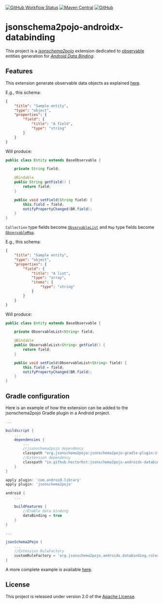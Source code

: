 [![GitHub Workflow Status](https://img.shields.io/github/workflow/status/hectorbst/jsonschema2pojo-androidx-databinding/Build?label=Build)](https://github.com/HectorBst/jsonschema2pojo-androidx-databinding/actions?query=workflow%3ABuild)
[![Maven Central](https://img.shields.io/maven-central/v/io.github.hectorbst/jsonschema2pojo-androidx-databinding?label=Maven%20Central)](https://search.maven.org/artifact/io.github.hectorbst/jsonschema2pojo-androidx-databinding)
[![GitHub](https://img.shields.io/github/license/hectorbst/jsonschema2pojo-androidx-databinding?label=Licence)](LICENSE)

# jsonschema2pojo-androidx-databinding

This project is a [*jsonschema2pojo*](https://github.com/joelittlejohn/jsonschema2pojo) extension dedicated to
[observable](https://developer.android.com/topic/libraries/data-binding/observability) entities generation for
[*Android Data Binding*](https://developer.android.com/topic/libraries/data-binding).

## Features

This extension generate observable data objects as explained [here](https://developer.android.com/topic/libraries/data-binding/observability#observable_objects).

E.g., this schema:
```json
{
	"title": "Sample entity",
	"type": "object",
	"properties": {
		"field": {
			"title": "A field",
			"type": "string"
		}
	}
}
```
Will produce:
```java
public class Entity extends BaseObservable {

	private String field;

	@Bindable
	public String getField() {
		return field;
	}

	public void setField(String field) {
		this.field = field;
		notifyPropertyChanged(BR.field);
	}
}
```

`Collection` type fields become [`ObservableList`](https://developer.android.com/reference/android/databinding/ObservableList)
and `Map` type fields become [`ObservableMap`](https://developer.android.com/reference/android/databinding/ObservableMap).

E.g., this schema:
```json
{
	"title": "Sample entity",
	"type": "object",
	"properties": {
		"field": {
			"title": "A list",
			"type": "array",
			"items": {
				"type": "string"
			}
		}
	}
}
```
Will produce:
```java
public class Entity extends BaseObservable {

	private ObservableList<String> field;

	@Bindable
	public ObservableList<String> getField() {
		return field;
	}

	public void setField(ObservableList<String> field) {
		this.field = field;
		notifyPropertyChanged(BR.field);
	}
}
```

## Gradle configuration

Here is an example of how the extension can be added to the jsonschema2pojo Gradle plugin in a Android project.

```groovy
...

buildscript {
	...
	dependencies {
		...
		//jsonschema2pojo dependency
		classpath "org.jsonschema2pojo:jsonschema2pojo-gradle-plugin:${jsonschema2pojoVersion}"
		//Extension dependency
		classpath "io.github.hectorbst:jsonschema2pojo-androidx-databinding:${jsonschema2pojoDataBindingVersion}"
	}
}

apply plugin: 'com.android.library'
apply plugin: 'jsonschema2pojo'

android {
	...

	buildFeatures {
		//Enable data binding
		dataBinding = true
	}
}

...

jsonSchema2Pojo {
	...
	//Extension RuleFactory
	customRuleFactory = 'org.jsonschema2pojo.androidx.databinding.rules.AndroidDataBindingRuleFactory'
}
```

A more complete example is available [here](example).

## License

This project is released under version 2.0 of the [Apache License](https://www.apache.org/licenses/LICENSE-2.0).
